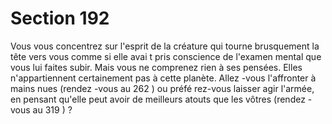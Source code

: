 # Section 192

Vous vous concentrez sur l'esprit de la créature qui tourne brusquement la tête vers vous
comme si elle avai t pris conscience de l'examen mental que vous lui faites subir. Mais
vous ne comprenez rien à ses pensées. Elles n'appartiennent certainement pas à cette
planète. Allez -vous l'affronter à mains nues (rendez -vous au  262 ) ou préfé rez-vous
laisser agir l'armée, en pensant qu'elle peut avoir de meilleurs atouts que les vôtres
(rendez -vous au  319 ) ?